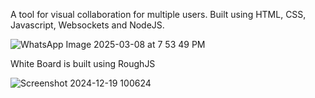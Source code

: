 A tool for visual collaboration for multiple users.
Built using HTML, CSS, Javascript, Websockets and NodeJS.

![WhatsApp Image 2025-03-08 at 7 53 49 PM](https://github.com/user-attachments/assets/5121cb25-6eb6-4c0f-bc81-5e0e115985a7)

White Board is built using RoughJS

![Screenshot 2024-12-19 100624](https://github.com/user-attachments/assets/e6beceb4-ed39-48a0-a059-c68a258092fd)
